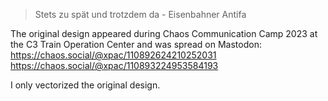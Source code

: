 > Stets zu spät und trotzdem da - Eisenbahner Antifa

The original design appeared during Chaos Communication Camp 2023 at the C3 Train Operation Center and was spread on Mastodon:  
https://chaos.social/@xpac/110892624210252031  
https://chaos.social/@xpac/110893224953584193

I only vectorized the original design.
